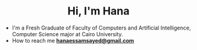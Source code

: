<h1 align="center">Hi, I'm Hana</h1>


- I'm a Fresh Graduate of Faculty of Computers and Artificial Intelligence,  Computer Science major at Cairo University.
-  How to reach me **hanaessamsayed@gmail.com**



